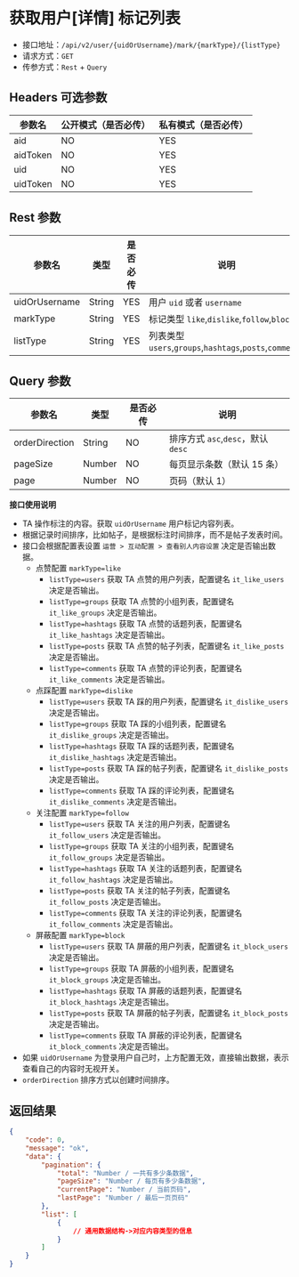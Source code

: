 # 获取用户[详情] 标记列表

- 接口地址：`/api/v2/user/{uidOrUsername}/mark/{markType}/{listType}`
- 请求方式：`GET`
- 传参方式：`Rest` + `Query`

## Headers 可选参数

| 参数名 | 公开模式（是否必传） | 私有模式（是否必传） |
| --- | --- | --- |
| aid | NO | YES |
| aidToken | NO | YES |
| uid | NO | YES |
| uidToken | NO | YES |

## Rest 参数

| 参数名 | 类型 | 是否必传 | 说明 |
| --- | --- | --- | --- |
| uidOrUsername | String | YES | 用户 `uid` 或者 `username` |
| markType | String | YES | 标记类型 `like`,`dislike`,`follow`,`block` |
| listType | String | YES | 列表类型 `users`,`groups`,`hashtags`,`posts`,`comments` |

## Query 参数

| 参数名 | 类型 | 是否必传 | 说明 |
| --- | --- | --- | --- |
| orderDirection | String | NO | 排序方式 `asc`,`desc`，默认 `desc` |
| pageSize | Number | NO | 每页显示条数（默认 15 条） |
| page | Number | NO | 页码（默认 1） |

**接口使用说明**

- TA 操作标注的内容。获取 `uidOrUsername` 用户标记内容列表。
- 根据记录时间排序，比如帖子，是根据标注时间排序，而不是帖子发表时间。
- 接口会根据配置表设置 `运营 > 互动配置 > 查看别人内容设置` 决定是否输出数据。
    - 点赞配置 `markType=like`
        - `listType=users` 获取 TA 点赞的用户列表，配置键名 `it_like_users` 决定是否输出。
        - `listType=groups` 获取 TA 点赞的小组列表，配置键名 `it_like_groups` 决定是否输出。
        - `listType=hashtags` 获取 TA 点赞的话题列表，配置键名 `it_like_hashtags` 决定是否输出。
        - `listType=posts` 获取 TA 点赞的帖子列表，配置键名 `it_like_posts` 决定是否输出。
        - `listType=comments` 获取 TA 点赞的评论列表，配置键名 `it_like_comments` 决定是否输出。
    - 点踩配置 `markType=dislike`
        - `listType=users` 获取 TA 踩的用户列表，配置键名 `it_dislike_users` 决定是否输出。
        - `listType=groups` 获取 TA 踩的小组列表，配置键名 `it_dislike_groups` 决定是否输出。
        - `listType=hashtags` 获取 TA 踩的话题列表，配置键名 `it_dislike_hashtags` 决定是否输出。
        - `listType=posts` 获取 TA 踩的帖子列表，配置键名 `it_dislike_posts` 决定是否输出。
        - `listType=comments` 获取 TA 踩的评论列表，配置键名 `it_dislike_comments` 决定是否输出。
    - 关注配置 `markType=follow`
        - `listType=users` 获取 TA 关注的用户列表，配置键名 `it_follow_users` 决定是否输出。
        - `listType=groups` 获取 TA 关注的小组列表，配置键名 `it_follow_groups` 决定是否输出。
        - `listType=hashtags` 获取 TA 关注的话题列表，配置键名 `it_follow_hashtags` 决定是否输出。
        - `listType=posts` 获取 TA 关注的帖子列表，配置键名 `it_follow_posts` 决定是否输出。
        - `listType=comments` 获取 TA 关注的评论列表，配置键名 `it_follow_comments` 决定是否输出。
    - 屏蔽配置 `markType=block`
        - `listType=users` 获取 TA 屏蔽的用户列表，配置键名 `it_block_users` 决定是否输出。
        - `listType=groups` 获取 TA 屏蔽的小组列表，配置键名 `it_block_groups` 决定是否输出。
        - `listType=hashtags` 获取 TA 屏蔽的话题列表，配置键名 `it_block_hashtags` 决定是否输出。
        - `listType=posts` 获取 TA 屏蔽的帖子列表，配置键名 `it_block_posts` 决定是否输出。
        - `listType=comments` 获取 TA 屏蔽的评论列表，配置键名 `it_block_comments` 决定是否输出。
- 如果 `uidOrUsername` 为登录用户自己时，上方配置无效，直接输出数据，表示查看自己的内容时无视开关。
- `orderDirection` 排序方式以创建时间排序。

## 返回结果

```json
{
    "code": 0,
    "message": "ok",
    "data": {
        "pagination": {
            "total": "Number / 一共有多少条数据",
            "pageSize": "Number / 每页有多少条数据",
            "currentPage": "Number / 当前页码",
            "lastPage": "Number / 最后一页页码"
        },
        "list": [
            {
                // 通用数据结构->对应内容类型的信息
            }
        ]
    }
}
```
